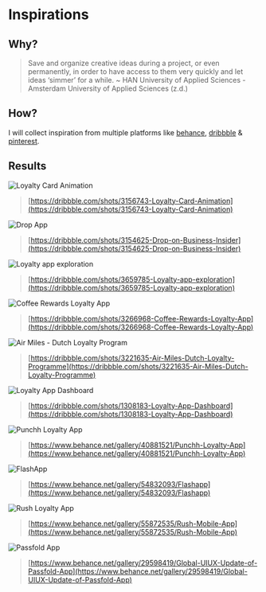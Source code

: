# Inspirations

## Why?

> Save and organize creative ideas during a project, or even permanently, in order to have access to them very quickly and let ideas ‘simmer’ for a while. ~ HAN University of Applied Sciences - Amsterdam University of Applied Sciences \(z.d.\)

## How?

I will collect inspiration from multiple platforms like [behance](https://www.behance.net), [dribbble](https://dribbble.com) & [pinterest](http://pinterest.com/).

## Results

![Loyalty Card Animation](../.gitbook/assets/inspiration-1.png)

> [https://dribbble.com/shots/3156743-Loyalty-Card-Animation](https://dribbble.com/shots/3156743-Loyalty-Card-Animation)

![Drop App](../.gitbook/assets/inspiration-2.png)

> [https://dribbble.com/shots/3154625-Drop-on-Business-Insider](https://dribbble.com/shots/3154625-Drop-on-Business-Insider)

![Loyalty app exploration](../.gitbook/assets/inspiration-3.png)

> [https://dribbble.com/shots/3659785-Loyalty-app-exploration](https://dribbble.com/shots/3659785-Loyalty-app-exploration)

![Coffee Rewards Loyalty App](../.gitbook/assets/inspiration-4.png)

> [https://dribbble.com/shots/3266968-Coffee-Rewards-Loyalty-App](https://dribbble.com/shots/3266968-Coffee-Rewards-Loyalty-App)

![Air Miles - Dutch Loyalty Program](../.gitbook/assets/inspiration-5.png)

> [https://dribbble.com/shots/3221635-Air-Miles-Dutch-Loyalty-Programme](https://dribbble.com/shots/3221635-Air-Miles-Dutch-Loyalty-Programme)

![Loyalty App Dashboard](../.gitbook/assets/inspiration-6.png)

> [https://dribbble.com/shots/1308183-Loyalty-App-Dashboard](https://dribbble.com/shots/1308183-Loyalty-App-Dashboard)

![Punchh Loyalty App](../.gitbook/assets/inspiration-7.png)

> [https://www.behance.net/gallery/40881521/Punchh-Loyalty-App](https://www.behance.net/gallery/40881521/Punchh-Loyalty-App)

![FlashApp](../.gitbook/assets/inspiration-8.png)

> [https://www.behance.net/gallery/54832093/Flashapp](https://www.behance.net/gallery/54832093/Flashapp)

![Rush Loyalty App](../.gitbook/assets/inspiration-9.png)

> [https://www.behance.net/gallery/55872535/Rush-Mobile-App](https://www.behance.net/gallery/55872535/Rush-Mobile-App)

![Passfold App](../.gitbook/assets/inspiration-10.png)

> [https://www.behance.net/gallery/29598419/Global-UIUX-Update-of-Passfold-App](https://www.behance.net/gallery/29598419/Global-UIUX-Update-of-Passfold-App)

